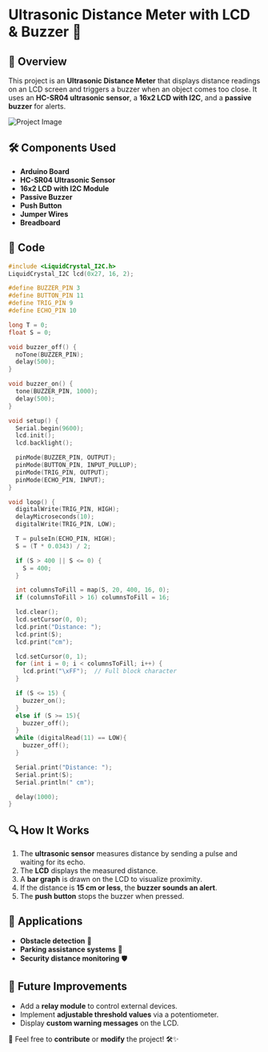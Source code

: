 # Ultrasonic Distance Meter with LCD & Buzzer 🚀

## 📌 Overview
This project is an **Ultrasonic Distance Meter** that displays distance readings on an LCD screen and triggers a buzzer when an object comes too close. It uses an **HC-SR04 ultrasonic sensor**, a **16x2 LCD with I2C**, and a **passive buzzer** for alerts.

![Project Image](WhatsApp%20Image%202025-03-21%20at%2020.06.47_77750526.jpg)

## 🛠️ Components Used
- **Arduino Board**
- **HC-SR04 Ultrasonic Sensor**
- **16x2 LCD with I2C Module**
- **Passive Buzzer**
- **Push Button**
- **Jumper Wires**
- **Breadboard**

## 📜 Code
```cpp
#include <LiquidCrystal_I2C.h>
LiquidCrystal_I2C lcd(0x27, 16, 2);

#define BUZZER_PIN 3
#define BUTTON_PIN 11
#define TRIG_PIN 9
#define ECHO_PIN 10

long T = 0;
float S = 0;

void buzzer_off() {
  noTone(BUZZER_PIN);
  delay(500);
}

void buzzer_on() {
  tone(BUZZER_PIN, 1000);  
  delay(500);        
}

void setup() {
  Serial.begin(9600);
  lcd.init();
  lcd.backlight();

  pinMode(BUZZER_PIN, OUTPUT);
  pinMode(BUTTON_PIN, INPUT_PULLUP);
  pinMode(TRIG_PIN, OUTPUT);
  pinMode(ECHO_PIN, INPUT);
}

void loop() {
  digitalWrite(TRIG_PIN, HIGH);
  delayMicroseconds(10);
  digitalWrite(TRIG_PIN, LOW);

  T = pulseIn(ECHO_PIN, HIGH);
  S = (T * 0.0343) / 2;

  if (S > 400 || S <= 0) {
    S = 400;
  }

  int columnsToFill = map(S, 20, 400, 16, 0);
  if (columnsToFill > 16) columnsToFill = 16;

  lcd.clear();
  lcd.setCursor(0, 0);
  lcd.print("Distance: ");
  lcd.print(S);
  lcd.print("cm");

  lcd.setCursor(0, 1);
  for (int i = 0; i < columnsToFill; i++) {
    lcd.print("\xFF");  // Full block character
  }

  if (S <= 15) {
    buzzer_on();             
  } 
  else if (S >= 15){
    buzzer_off();
  }
  while (digitalRead(11) == LOW){
    buzzer_off();
  }

  Serial.print("Distance: ");
  Serial.print(S);
  Serial.println(" cm");

  delay(1000);
}
```

## 🔍 How It Works
1. The **ultrasonic sensor** measures distance by sending a pulse and waiting for its echo.
2. The **LCD** displays the measured distance.
3. A **bar graph** is drawn on the LCD to visualize proximity.
4. If the distance is **15 cm or less**, the **buzzer sounds an alert**.
5. The **push button** stops the buzzer when pressed.

## 🎯 Applications
- **Obstacle detection** 🚧
- **Parking assistance systems** 🚗
- **Security distance monitoring** 🛡️

## 📌 Future Improvements
- Add a **relay module** to control external devices.
- Implement **adjustable threshold values** via a potentiometer.
- Display **custom warning messages** on the LCD.

📢 Feel free to **contribute** or **modify** the project! 🛠️✨
